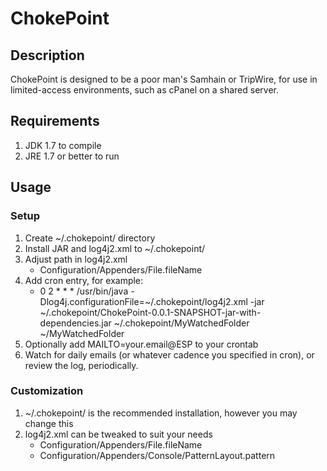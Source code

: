 # ChokePoint

## Description
ChokePoint is designed to be a poor man's Samhain or TripWire, for use in limited-access environments, such as cPanel on a shared server.

## Requirements
1. JDK 1.7 to compile
2. JRE 1.7 or better to run

## Usage
### Setup
1. Create ~/.chokepoint/ directory
2. Install JAR and log4j2.xml to ~/.chokepoint/
3. Adjust path in log4j2.xml
   - Configuration/Appenders/File.fileName
3. Add cron entry, for example:
   - 0 2 * * * /usr/bin/java -Dlog4j.configurationFile=~/.chokepoint/log4j2.xml -jar ~/.chokepoint/ChokePoint-0.0.1-SNAPSHOT-jar-with-dependencies.jar ~/.chokepoint/MyWatchedFolder ~/MyWatchedFolder
4. Optionally add MAILTO=your.email@ESP to your crontab
5. Watch for daily emails (or whatever cadence you specified in cron), or review the log, periodically.

### Customization
1. ~/.chokepoint/ is the recommended installation, however you may change this
2. log4j2.xml can be tweaked to suit your needs
   - Configuration/Appenders/File.fileName
   - Configuration/Appenders/Console/PatternLayout.pattern
